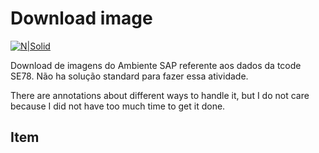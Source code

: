# Download image

[![N|Solid](https://wiki.scn.sap.com/wiki/download/attachments/1710/ABAP%20Development.png?version=1&modificationDate=1446673897000&api=v2)](https://www.sap.com/brazil/developer.html)

Download de imagens do Ambiente SAP referente aos dados da tcode SE78. Não ha solução standard para fazer essa atividade.

There are annotations about different ways to handle it, but I do not care because I did not have too much time to get it done.

## Item
